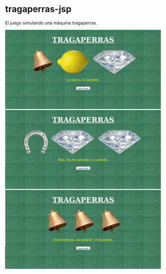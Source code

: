 # tragaperras-jsp
El juego simulando una máquina tragaperras.

<img src="Screenshoot/Captura_juego1.png">

<img src="Screenshoot/Captura_juego2.png">

<img src="Screenshoot/Captura_juego3.png">
